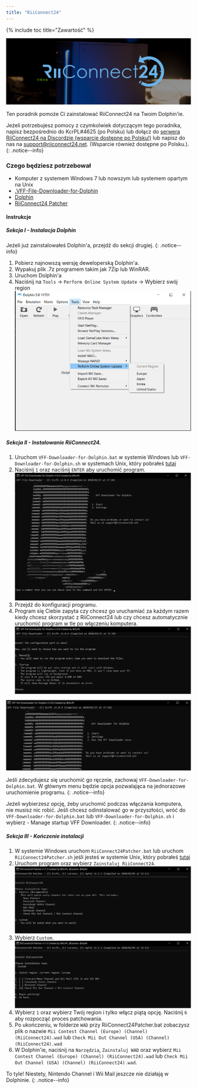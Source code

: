```yaml
---
title: "RiiConnect24"
---
```


{% include toc title="Zawartość" %}

![Logo RiiConnect24](/images/WiiRC24Logo.jpg)

Ten poradnik pomoże Ci zainstalować RiiConnect24 na Twoim Dolphin'ie.

Jeżeli potrzebujesz pomocy z czymkolwiek dotyczącym tego poradnika, napisz bezpośrednio do KcrPL#4625 (po Polsku) lub dołącz do [serwera RiiConnect24 na Discordzie (wsparcie dostępne po Polsku!)](https://discord.gg/rc24) lub napisz do nas na [support@riiconnect24.net](mailto:support@riiconnect24.net). (Wsparcie również dostępne po Polsku.).
{: .notice--info}

### Czego będziesz potrzebował
* Komputer z systemem Windows 7 lub nowszym lub systemem opartym na Unix
* [.VFF-File-Downloader-for-Dolphin](https://github.com/RiiConnect24/.VFF-File-Downloader-for-Dolphin/releases)
* [Dolphin](https://dolphin-emu.org/download/)
* [RiiConnect24 Patcher](https://github.com/RiiConnect24/RiiConnect24-Patcher/releases)

#### Instrukcje

##### Sekcja I - Instalacja Dolphin

Jeżeli już zainstalowałeś Dolphin'a, przejdź do sekcji drugiej.
{: .notice--info}

1. Pobierz najnowszą wersję deweloperską Dolphin'a.
2. Wypakuj plik .7z programem takim jak 7Zip lub WinRAR.
3. Uruchom Dolphin'a
4. Naciśnij na `Tools` -> `Perform Online System Update` -> Wybierz swój region ![Perform Online System Update](/images/Dolphin_RC24/1.jpg)

##### Sekcja II - Instalowanie RiiConnect24.

1. Uruchom `VFF-Downloader-for-Dolphin.bat` w systemie Windows lub `VFF-Downloader-for-Dolphin.sh` w systemach Unix, który pobrałeś [tutaj](https://github.com/RiiConnect24/.VFF-File-Downloader-for-Dolphin/releases)
2. Naciśnij `1` oraz naciśnij `ENTER` aby uruchomić program. ![Główne menu](/images/Dolphin_RC24/2.jpg)
3. Przejdź do konfiguracji programu.
4. Program się Ciebie zapyta czy chcesz go uruchamiać za każdym razem kiedy chcesz skorzystać z RiiConnect24 lub czy chcesz automatycznie uruchomić program w tle po włączeniu komputera. ![Wybierz jak uruchomić program](/images/Dolphin_RC24/3.jpg)

![Uruchom jeden raz](/images/Dolphin_RC24/4.jpg)

Jeśli zdecydujesz się uruchomić go ręcznie, zachowaj `VFF-Downloader-for-Dolphin.bat`. W głównym menu będzie opcja pozwalająca na jednorazowe uruchomienie programu.
{: .notice--info}

Jeżeli wybierzesz opcję, żeby uruchomić podczas włączania komputera, nie musisz nic robić. Jeśli chcesz odinstalować go w przyszłości, wróć do `VFF-Downloader-for-Dolphin.bat` lub `VFF-Downloader-for-Dolphin.sh` i wybierz - Manage startup VFF Downloader.
{: .notice--info}

##### Sekcja III - Kończenie instalacji

1. W systemie Windows uruchom `RiiConnect24Patcher.bat` lub uruchom `RiiConnect24Patcher.sh` jeśli jesteś w systemie Unix, który pobrałeś [tutaj](https://github.com/RiiConnect24/RiiConnect24-Patcher/releases)
2. Uruchom program oraz wybierz `Zainstaluj RiiConnect24`. ![Wybierz "Custom"](/images/Dolphin_RC24/5.jpg)
3. Wybierz `Custom`. ![Wybierz "Check Mii Out Channel"](/images/Dolphin_RC24/6.jpg)
4. Wybierz `1` oraz wybierz Twój region i tylko włącz piątą opcję. Naciśnij `6` aby rozpocząć proces patchowania.
5. Po ukończeniu, w folderze `WAD` przy RiiConnect24Patcher.bat zobaczysz plik o nazwie `Mii Contest Channel (Europe) (Channel) (RiiConnect24).wad` lub `Check Mii Out Channel (USA) (Channel) (RiiConnect24).wad`
6. W Dolphin'ie, naciśnij na `Narzędzia`, `Zainstaluj WAD` oraz wybierz `Mii Contest Channel (Europe) (Channel) (RiiConnect24).wad` lub `Check Mii Out Channel (USA) (Channel) (RiiConnect24).wad`.

To tyle! Niestety, Nintendo Channel i Wii Mail jeszcze nie działają w Dolphinie.
{: .notice--info}
